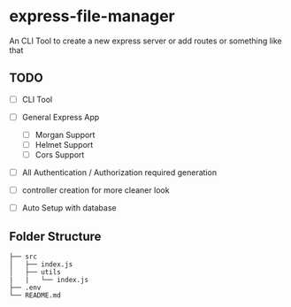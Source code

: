 # express-file-manager
An CLI Tool to create a new express server or add routes or something like that

## TODO
* [ ] CLI Tool
* [ ] General Express App
    * [ ] Morgan Support
    * [ ] Helmet Support
    * [ ] Cors Support
* [ ] All Authentication / Authorization required generation
* [ ] controller creation for more cleaner look
* [ ] Auto Setup with database


## Folder Structure 

```
├── src
│   ├── index.js   
│   ├── utils
|   |   └── index.js
├── .env
└── README.md
```
